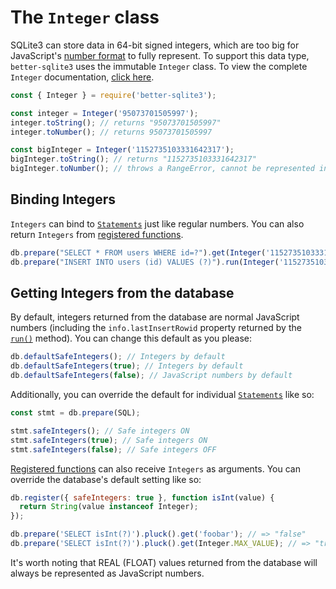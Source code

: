# The `Integer` class

SQLite3 can store data in 64-bit signed integers, which are too big for JavaScript's [number format](https://en.wikipedia.org/wiki/Double-precision_floating-point_format) to fully represent. To support this data type, `better-sqlite3` uses the immutable `Integer` class. To view the complete `Integer` documentation, [click here](https://github.com/JoshuaWise/integer).

```js
const { Integer } = require('better-sqlite3');

const integer = Integer('95073701505997');
integer.toString(); // returns "95073701505997"
integer.toNumber(); // returns 95073701505997

const bigInteger = Integer('1152735103331642317');
bigInteger.toString(); // returns "1152735103331642317"
bigInteger.toNumber(); // throws a RangeError, cannot be represented in JavaScript
```

## Binding Integers

`Integers` can bind to [`Statements`](./api.md#class-statement) just like regular numbers. You can also return `Integers` from [registered functions](./api.md#registeroptions-function---this).

```js
db.prepare("SELECT * FROM users WHERE id=?").get(Integer('1152735103331642317'));
db.prepare("INSERT INTO users (id) VALUES (?)").run(Integer('1152735103331642317'));
```

## Getting Integers from the database

By default, integers returned from the database are normal JavaScript numbers (including the `info.lastInsertRowid` property returned by the [`run()`](./api.md#runbindparameters---object) method). You can change this default as you please:

```js
db.defaultSafeIntegers(); // Integers by default
db.defaultSafeIntegers(true); // Integers by default
db.defaultSafeIntegers(false); // JavaScript numbers by default
```

Additionally, you can override the default for individual [`Statements`](./api.md#class-statement) like so:

```js
const stmt = db.prepare(SQL);

stmt.safeIntegers(); // Safe integers ON
stmt.safeIntegers(true); // Safe integers ON
stmt.safeIntegers(false); // Safe integers OFF
```

[Registered functions](./api.md#registeroptions-function---this) can also receive `Integers` as arguments. You can override the database's default setting like so:

```js
db.register({ safeIntegers: true }, function isInt(value) {
  return String(value instanceof Integer);
});

db.prepare('SELECT isInt(?)').pluck().get('foobar'); // => "false"
db.prepare('SELECT isInt(?)').pluck().get(Integer.MAX_VALUE); // => "true"
```

It's worth noting that REAL (FLOAT) values returned from the database will always be represented as JavaScript numbers.
